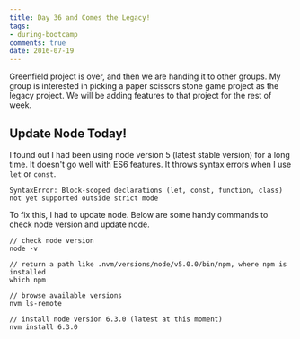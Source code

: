 ```yaml
---
title: Day 36 and Comes the Legacy!
tags: 
- during-bootcamp
comments: true
date: 2016-07-19
---
```


Greenfield project is over, and then we are handing it to other groups.  My group is interested in picking a paper scissors stone game project as the legacy project.  We will be adding features to that project for the rest of week. 


Update Node Today! 
-----------

I found out I had been using node version 5 (latest stable version) for a long time. It doesn't go well with ES6 features. It throws syntax errors when I use `let` or `const`.

```
SyntaxError: Block-scoped declarations (let, const, function, class) not yet supported outside strict mode
```

To fix this, I had to update node. Below are some handy commands to check node version and update node.

```
// check node version
node -v
```

```
// return a path like .nvm/versions/node/v5.0.0/bin/npm, where npm is installed
which npm
```

```
// browse available versions
nvm ls-remote
```

```
// install node version 6.3.0 (latest at this moment)
nvm install 6.3.0
```



